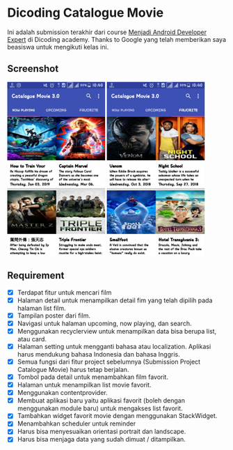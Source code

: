 # Dicoding Catalogue Movie

Ini adalah submission terakhir dari course [Menjadi Android Developer Expert](https://www.dicoding.com/academies/14) di Dicoding academy. Thanks to Google yang telah memberikan saya beasiswa untuk mengikuti kelas ini.

## Screenshot

<img src="https://github.com/ariastro/Dicoding-Catalogue-Movie/blob/master/screenshot/ss1.jpg" height="400"/> <img src="https://github.com/ariastro/Dicoding-Catalogue-Movie/blob/master/screenshot/ss2.jpg" height="400"/>

## Requirement

- [x] Terdapat fitur untuk mencari film
- [x] Halaman detail untuk menampilkan detail fim yang telah dipilih pada halaman list film.
- [x] Tampilan poster dari film.
- [x] Navigasi untuk halaman upcoming, now playing, dan search.
- [x] Menggunakan recyclerview untuk menampilkan data bisa berupa list, atau card.
- [x] Halaman setting untuk mengganti bahasa atau localization. Aplikasi harus mendukung bahasa Indonesia dan bahasa Inggris.
- [x] Semua fungsi dari fitur project sebelumnya (Submission Project Catalogue Movie) harus tetap berjalan.
- [x] Tombol pada detail untuk menambahkan film favorit.
- [x] Halaman untuk menampilkan list movie favorit.
- [x] Menggunakan contentprovider.
- [x] Membuat aplikasi baru yaitu aplikasi favorit (boleh dengan menggunakan module baru) untuk mengakses list favorit.
- [x] Tambahkan widget favorit movie dengan menggunakan StackWidget.
- [x] Menambahkan scheduler untuk reminder
- [x] Harus bisa menyesuaikan orientasi portrait dan landscape.
- [x] Harus bisa menjaga data yang sudah dimuat / ditampilkan.
